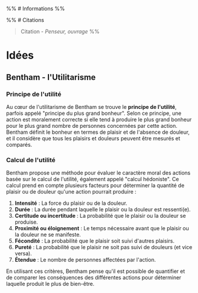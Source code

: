 %% # Informations %%

%% # Citations

> Citation - _Penseur, ouvrage_
> %%

# Idées

## Bentham - l'Utilitarisme

### Principe de l'utilité

Au cœur de l'utilitarisme de Bentham se trouve le **principe de l'utilité**, parfois appelé "principe du plus grand bonheur". Selon ce principe, une action est moralement correcte si elle tend à produire le plus grand bonheur pour le plus grand nombre de personnes concernées par cette action. Bentham définit le bonheur en termes de plaisir et de l'absence de douleur, et il considère que tous les plaisirs et douleurs peuvent être mesurés et comparés.

### Calcul de l'utilité

Bentham propose une méthode pour évaluer le caractère moral des actions basée sur le calcul de l'utilité, également appelé "calcul hédoniste". Ce calcul prend en compte plusieurs facteurs pour déterminer la quantité de plaisir ou de douleur qu'une action pourrait produire :

1. **Intensité** : La force du plaisir ou de la douleur.
2. **Durée** : La durée pendant laquelle le plaisir ou la douleur est ressenti(e).
3. **Certitude ou incertitude** : La probabilité que le plaisir ou la douleur se produise.
4. **Proximité ou éloignement** : Le temps nécessaire avant que le plaisir ou la douleur ne se manifeste.
5. **Fécondité** : La probabilité que le plaisir soit suivi d'autres plaisirs.
6. **Pureté** : La probabilité que le plaisir ne soit pas suivi de douleurs (et vice versa).
7. **Étendue** : Le nombre de personnes affectées par l'action.

En utilisant ces critères, Bentham pense qu'il est possible de quantifier et de comparer les conséquences des différentes actions pour déterminer laquelle produit le plus de bien-être.

